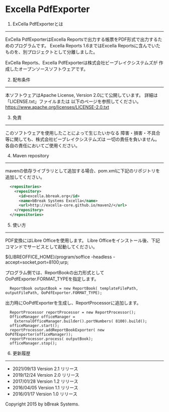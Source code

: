 Excella PdfExporter
===============

1. ExCella PdfExporterとは  
---------------------

  ExCella PdfExporterはExcella Reportsで出力する帳票をPDF形式で出力するためのプログラムです。
  Excella Reports 1.6まではExcella Reportsに含んでいたものを、別プロジェクトとして分離しました。
  
  ExCella Reports、Excella PdfExporterは株式会社ビーブレイクシステムズが
  作成したオープンソースソフトウェアです。


2. 配布条件  
-------------

  本ソフトウェアはApache License, Version 2.0にて公開しています。
  詳細は「LICENSE.txt」ファイルまたは
  以下のページを参照してください。
  https://www.apache.org/licenses/LICENSE-2.0.txt


3. 免責  
---------

  このソフトウェアを使用したことによって生じたいかなる
  障害・損害・不具合等に関しても、株式会社ビーブレイクシステムズは
  一切の責任を負いません。各自の責任においてご使用ください。

4. Maven repository
-------------
mavenの依存ライブラリとして追加する場合、pom.xmlに下記のリポジトリを追加してください。
```xml
  <repositories>
    <repository>
	  <id>excella.bbreak.org</id>
      <name>bBreak Systems Excella</name>
      <url>http://excella-core.github.io/maven2/</url>    
    </repository>
  </repositories>
```

5. 使い方
-------------
PDF変換にはLibre Officeを使用します。
Libre Officeをインストール後、下記コマンドでサービスとして起動してください。

${LIBREOFFICE_HOME}/program/soffice -headless -accept=socket,port=8100;urp;

プログラム側では、ReportBookの出力形式としてOoPdfExporter.FORMAT_TYPEを指定します。
```
  ReportBook outputBook = new ReportBook( templateFilePath, outputFilePath, OoPdfExporter.FORMAT_TYPE);
```

出力時にOoPdfExporterを生成し、ReportProcessorに追加します。
```
  ReportProcessor reportProcessor = new ReportProcessor();
  OfficeManager officeManager =
    ExternalOfficeManager.builder().portNumbers( 8100).build();
  officeManager.start();
  reportProcessor.addReportBookExporter( new OoPdfExporter(officeManager));
  reportProcessor.process( outputBook);
  officeManager.stop();
```

6. 更新履歴  
-------------
* 2021/09/13 Version 2.1 リリース
* 2019/12/24 Version 2.0 リリース
* 2017/01/28 Version 1.2 リリース
* 2016/04/05 Version 1.1 リリース
* 2016/01/17 Version 1.0 リリース


Copyright 2015 by bBreak Systems.
